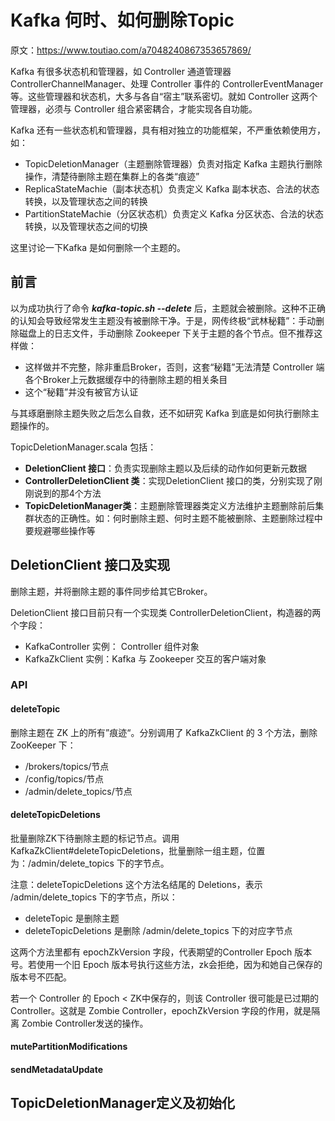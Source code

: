 # Kafka 何时、如何删除Topic

原文：https://www.toutiao.com/a7048240867353657869/



Kafka 有很多状态机和管理器，如 Controller 通道管理器 ControllerChannelManager、处理 Controller 事件的 ControllerEventManager 等。这些管理器和状态机，大多与各自“宿主”联系密切。就如 Controller 这两个管理器，必须与 Controller 组合紧密耦合，才能实现各自功能。

Kafka 还有一些状态机和管理器，具有相对独立的功能框架，不严重依赖使用方，如：

* TopicDeletionManager（主题删除管理器）负责对指定 Kafka 主题执行删除操作，清楚待删除主题在集群上的各类“痕迹”
* ReplicaStateMachie（副本状态机）负责定义 Kafka 副本状态、合法的状态转换，以及管理状态之间的转换
* PartitionStateMachie（分区状态机）负责定义 Kafka 分区状态、合法的状态转换，以及管理状态之间的切换

这里讨论一下Kafka 是如何删除一个主题的。

## 前言

以为成功执行了命令 ***kafka-topic.sh --delete*** 后，主题就会被删除。这种不正确的认知会导致经常发生主题没有被删除干净。于是，网传终极“武林秘籍”：手动删除磁盘上的日志文件，手动删除 Zookeeper 下关于主题的各个节点。但不推荐这样做：

* 这样做并不完整，除非重启Broker，否则，这套“秘籍”无法清楚 Controller 端各个Broker上元数据缓存中的待删除主题的相关条目
* 这个“秘籍”并没有被官方认证

与其琢磨删除主题失败之后怎么自救，还不如研究 Kafka 到底是如何执行删除主题操作的。

TopicDeletionManager.scala 包括：

* **DeletionClient 接口**：负责实现删除主题以及后续的动作如何更新元数据
* **ControllerDeletionClient 类**：实现DeletionClient 接口的类，分别实现了刚刚说到的那4个方法
* **TopicDeletionManager类**：主题删除管理器类定义方法维护主题删除前后集群状态的正确性。如：何时删除主题、何时主题不能被删除、主题删除过程中要规避哪些操作等

## DeletionClient 接口及实现

删除主题，并将删除主题的事件同步给其它Broker。

DeletionClient 接口目前只有一个实现类 ControllerDeletionClient，构造器的两个字段：

* KafkaController 实例： Controller 组件对象
* KafkaZkClient 实例：Kafka 与 Zookeeper 交互的客户端对象

### API

#### deleteTopic

删除主题在 ZK 上的所有”痕迹“。分别调用了 KafkaZkClient 的 3 个方法，删除 ZooKeeper 下： 

* /brokers/topics/节点
* /config/topics/节点
* /admin/delete_topics/节点

#### deleteTopicDeletions

批量删除ZK下待删除主题的标记节点。调用 KafkaZkClient#deleteTopicDeletions，批量删除一组主题，位置为：/admin/delete_topics 下的字节点。

注意：deleteTopicDeletions 这个方法名结尾的 Deletions，表示 /admin/delete_topics 下的字节点，所以：

*  deleteTopic 是删除主题
* deleteTopicDeletions 是删除 /admin/delete_topics 下的对应字节点

这两个方法里都有 epochZkVersion 字段，代表期望的Controller Epoch 版本号。若使用一个旧 Epoch 版本号执行这些方法，zk会拒绝，因为和她自己保存的版本号不匹配。

若一个 Controller 的 Epoch < ZK中保存的，则该 Controller 很可能是已过期的Controller。这就是 Zombie Controller，epochZkVersion 字段的作用，就是隔离 Zombie Controller发送的操作。

#### mutePartitionModifications



#### sendMetadataUpdate



## TopicDeletionManager定义及初始化

